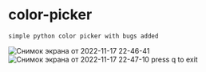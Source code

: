 # color-picker
`simple python color picker with bugs added`

![Снимок экрана от 2022-11-17 22-46-41](https://user-images.githubusercontent.com/89171514/202492469-e2d5b3c2-2816-4770-92f1-8f78fe234d39.png)
![Снимок экрана от 2022-11-17 22-47-10](https://user-images.githubusercontent.com/89171514/202492531-d7b7d9a7-66d2-4820-95a0-03296c8d15f8.png)
press q to exit
